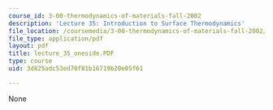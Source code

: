 ```yaml
---
course_id: 3-00-thermodynamics-of-materials-fall-2002
description: 'Lecture 35: Introduction to Surface Thermodynamics'
file_location: /coursemedia/3-00-thermodynamics-of-materials-fall-2002/3d825adc53ed70f81b16719b20e05f61_lecture_35_oneside.PDF
file_type: application/pdf
layout: pdf
title: lecture_35_oneside.PDF
type: course
uid: 3d825adc53ed70f81b16719b20e05f61

---
```

None